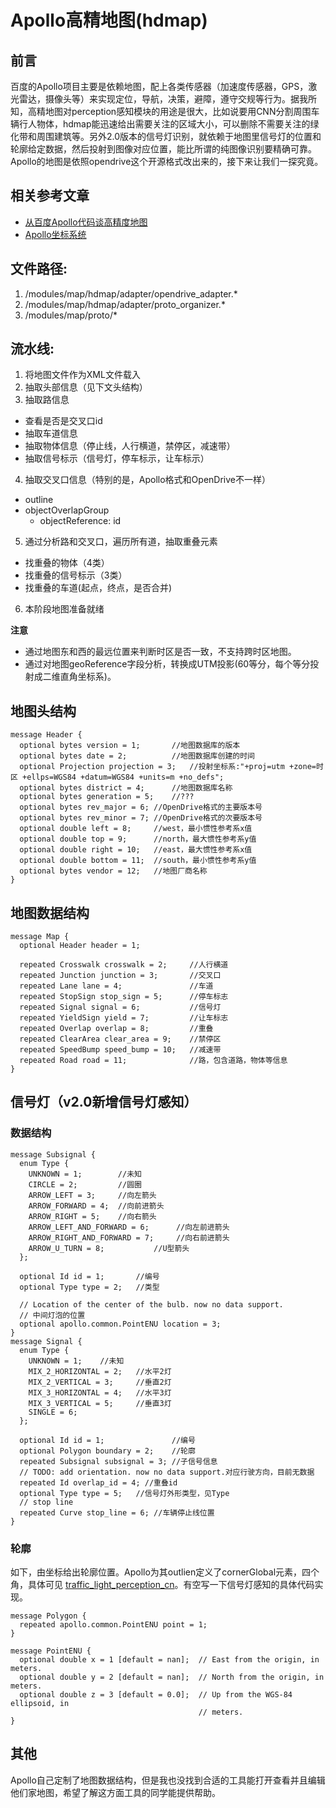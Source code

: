 # Apollo高精地图(hdmap)
## 前言
百度的Apollo项目主要是依赖地图，配上各类传感器（加速度传感器，GPS，激光雷达，摄像头等）来实现定位，导航，决策，避障，遵守交规等行为。据我所知，高精地图对perception感知模块的用途是很大，比如说要用CNN分割周围车辆行人物体，hdmap能迅速给出需要关注的区域大小，可以删除不需要关注的绿化带和周围建筑等。另外2.0版本的信号灯识别，就依赖于地图里信号灯的位置和轮廓给定数据，然后投射到图像对应位置，能比所谓的纯图像识别要精确可靠。Apollo的地图是依照opendrive这个开源格式改出来的，接下来让我们一探究竟。

## 相关参考文章
* [从百度Apollo代码谈高精度地图][ref1]
* [Apollo坐标系统][ref2]

## 文件路径:
1. /modules/map/hdmap/adapter/opendrive_adapter.*
2. /modules/map/hdmap/adapter/proto_organizer.*
3. /modules/map/proto/*

## 流水线:
1. 将地图文件作为XML文件载入
2. 抽取头部信息（见下文头结构）
3. 抽取路信息
 - 查看是否是交叉口id
 - 抽取车道信息
 - 抽取物体信息（停止线，人行横道，禁停区，减速带）
 - 抽取信号标示（信号灯，停车标示，让车标示）
4. 抽取交叉口信息（特别的是，Apollo格式和OpenDrive不一样）
 - outline
 - objectOverlapGroup
    - objectReference: id
5. 通过分析路和交叉口，遍历所有道，抽取重叠元素
 - 找重叠的物体（4类）
 - 找重叠的信号标示（3类）
 - 找重叠的车道(起点，终点，是否合并)
6. 本阶段地图准备就绪

**注意**
* 通过地图东和西的最远位置来判断时区是否一致，不支持跨时区地图。
* 通过对地图geoReference字段分析，转换成UTM投影(60等分，每个等分投射成二维直角坐标系)。

## 地图头结构
```
message Header {
  optional bytes version = 1;       //地图数据库的版本
  optional bytes date = 2;          //地图数据库创建的时间
  optional Projection projection = 3;   //投射坐标系:"+proj=utm +zone=时区 +ellps=WGS84 +datum=WGS84 +units=m +no_defs";
  optional bytes district = 4;      //地图数据库名称
  optional bytes generation = 5;    //???
  optional bytes rev_major = 6; //OpenDrive格式的主要版本号
  optional bytes rev_minor = 7; //OpenDrive格式的次要版本号
  optional double left = 8;     //west，最小惯性参考系x值
  optional double top = 9;      //north，最大惯性参考系y值
  optional double right = 10;   //east，最大惯性参考系x值
  optional double bottom = 11;  //south，最小惯性参考系y值
  optional bytes vendor = 12;   //地图厂商名称
}
```

## 地图数据结构
```
message Map {
  optional Header header = 1;

  repeated Crosswalk crosswalk = 2;     //人行横道
  repeated Junction junction = 3;       //交叉口
  repeated Lane lane = 4;               //车道
  repeated StopSign stop_sign = 5;      //停车标志
  repeated Signal signal = 6;           //信号灯
  repeated YieldSign yield = 7;         //让车标志
  repeated Overlap overlap = 8;         //重叠
  repeated ClearArea clear_area = 9;    //禁停区
  repeated SpeedBump speed_bump = 10;   //减速带
  repeated Road road = 11;              //路，包含道路，物体等信息
}
```

## 信号灯（v2.0新增信号灯感知）
### 数据结构
```
message Subsignal {
  enum Type {
    UNKNOWN = 1;        //未知
    CIRCLE = 2;         //圆圈
    ARROW_LEFT = 3;     //向左箭头
    ARROW_FORWARD = 4;  //向前进箭头
    ARROW_RIGHT = 5;    //向右箭头
    ARROW_LEFT_AND_FORWARD = 6;      //向左前进箭头
    ARROW_RIGHT_AND_FORWARD = 7;     //向右前进箭头
    ARROW_U_TURN = 8;           //U型箭头
  };

  optional Id id = 1;       //编号
  optional Type type = 2;   //类型

  // Location of the center of the bulb. now no data support.
  // 中间灯泡的位置
  optional apollo.common.PointENU location = 3;
}
message Signal {
  enum Type {
    UNKNOWN = 1;    //未知
    MIX_2_HORIZONTAL = 2;   //水平2灯
    MIX_2_VERTICAL = 3;     //垂直2灯
    MIX_3_HORIZONTAL = 4;   //水平3灯
    MIX_3_VERTICAL = 5;     //垂直3灯
    SINGLE = 6;
  };

  optional Id id = 1;               //编号
  optional Polygon boundary = 2;    //轮廓
  repeated Subsignal subsignal = 3; //子信号信息
  // TODO: add orientation. now no data support.对应行驶方向，目前无数据
  repeated Id overlap_id = 4; //重叠id
  optional Type type = 5;   //信号灯外形类型，见Type
  // stop line
  repeated Curve stop_line = 6; //车辆停止线位置
}
```
### 轮廓
如下，由坐标给出轮廓位置。Apollo为其outlien定义了cornerGlobal元素，四个角，具体可见 [traffic_light_perception_cn][ref3]。有空写一下信号灯感知的具体代码实现。

```
message Polygon {
  repeated apollo.common.PointENU point = 1;
}

message PointENU {
  optional double x = 1 [default = nan];  // East from the origin, in meters.
  optional double y = 2 [default = nan];  // North from the origin, in meters.
  optional double z = 3 [default = 0.0];  // Up from the WGS-84 ellipsoid, in
                                          // meters.
}
```

## 其他
Apollo自己定制了地图数据结构，但是我也没找到合适的工具能打开查看并且编辑他们家地图，希望了解这方面工具的同学能提供帮助。

[ref1]: https://zhuanlan.zhihu.com/p/30728273 "从百度Apollo代码谈高精度地图"
[ref2]: https://github.com/ApolloAuto/apollo/blob/master/docs/specs/coordination.pdf "Apollo坐标系统"
[ref3]: https://github.com/chucklqsun/apollo_learning/blob/master/traffic_light_perception_cn.md "traffic light perception"
